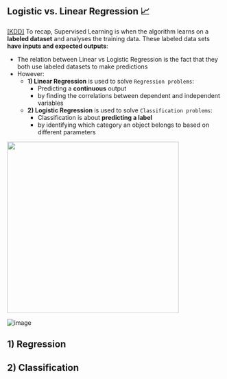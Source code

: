 ## Logistic vs. Linear Regression 📈
[[KDD]](https://www.kdnuggets.com/2022/03/linear-logistic-regression-succinct-explanation.html#:~:text=Linear%20Regression%20and%20Logistic%20Regression,used%20to%20solve%20Classification%20problems.) To recap, Supervised Learning is when the algorithm learns on a **labeled dataset** and analyses the training data. These labeled data sets **have inputs and expected outputs**:
- The relation between Linear vs Logistic Regression is the fact that they both use labeled datasets to make predictions
- However:
  - **1) Linear Regression** is used to solve `Regression problems`:
    - Predicting a **continuous** output
    - by finding the correlations between dependent and independent variables 
  - **2) Logistic Regression** is used to solve `Classification problems`:
    - Classification is about **predicting a label**
    - by identifying which category an object belongs to based on different parameters 

<img width="400" src="https://github.com/krystinli/Legoland/assets/33378140/eb554f29-a8f9-4c03-b8e2-fa96931238ef" />

![image](https://github.com/krystinli/Legoland/assets/33378140/eb554f29-a8f9-4c03-b8e2-fa96931238ef)

## 1) Regression


## 2) Classification
